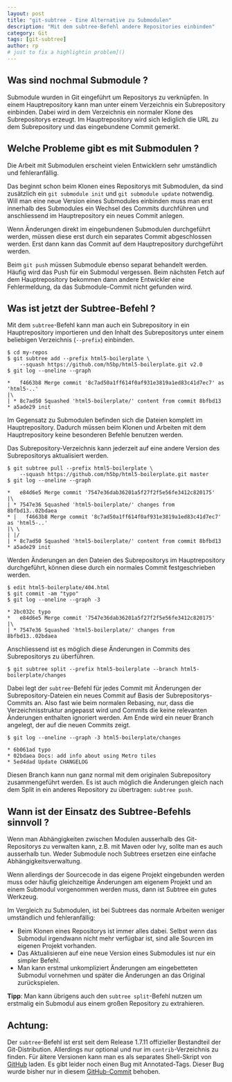 ```yaml
---
layout: post
title: "git-subtree - Eine Alternative zu Submodulen"
description: "Mit dem subtree-Befehl andere Repositories einbinden"
category: Git
tags: [git-subtree]
author: rp
# just to fix a highlightin problem]()
---
```


Was sind nochmal Submodule ?
--------------------------------

Submodule wurden in Git eingeführt um Repositorys zu verknüpfen.
In einem Hauptrepository kann man unter einem Verzeichnis ein Subrepository einbinden.
Dabei wird in dem Verzeichnis ein normaler Klone des Subrepositorys erzeugt. 
Im Hauptrepository wird sich lediglich die URL zu dem Subrepository und das eingebundene Commit gemerkt.

Welche Probleme gibt es mit Submodulen ?
----------------------------------------
Die Arbeit mit Submodulen erscheint vielen Entwicklern sehr umständlich und fehleranfällig.

Das beginnt schon beim Klonen eines Repositorys mit Submodulen, 
da sind zusätzlich ein `git submodule init` und `git submodule update` notwendig.
Will man eine neue Version eines Submodules einbinden muss man erst innerhalb des Submodules
ein Wechsel des Commits durchführen und anschliessend im Hauptrepository ein neues Commit anlegen.

Wenn Änderungen direkt im eingebundenen Submodulen durchgeführt werden, müssen diese erst durch ein 
separates Commit abgeschlossen werden. Erst dann kann das Commit auf dem Hauptrepository durchgeführt werden. 

Beim `git push` müssen Submodule ebenso separat behandelt werden. Häufig wird das Push 
für ein Submodul vergessen. Beim nächsten Fetch auf dem Hauptrepository bekommen dann andere 
Entwickler eine Fehlermeldung, da das Submodule-Commit nicht gefunden wird.
 
 
Was ist jetzt der Subtree-Befehl ?
----------------------------------
Mit dem `subtree`-Befehl kann man auch ein Subrepository in ein Hauptrepository importieren
und den Inhalt des Subrepositorys unter einem beliebigen Verzeichnis (`--prefix`) einbinden. 

	$ cd my-repos
	$ git subtree add --prefix html5-boilerplate \
		--squash https://github.com/h5bp/html5-boilerplate.git v2.0
	$ git log --oneline --graph

	*   f4663b8 Merge commit '8c7ad50a1ff614f0af931e3819a1ed83c41d7ec7' as 'html5-..'
	|\  
	| * 8c7ad50 Squashed 'html5-boilerplate/' content from commit 8bfbd13
	* a5ade29 init

Im Gegensatz zu Submodulen befinden sich die Dateien komplett im Hauptrepository. 
Dadurch müssen beim Klonen und Arbeiten mit dem Hauptrepository keine besonderen Befehle benutzen werden.
	
Das Subrepository-Verzeichnis kann jederzeit auf eine andere Version des Subrepositorys 
aktualisiert werden.

	$ git subtree pull --prefix html5-boilerplate \
		--squash https://github.com/h5bp/html5-boilerplate.git master
	$ git log --oneline --graph

	*   e84d6e5 Merge commit '7547e36dab36201a5f27f2f5e56fe3412c820175'
	|\  
	| * 7547e36 Squashed 'html5-boilerplate/' changes from 8bfbd13..02bdaea
	* |   f4663b8 Merge commit '8c7ad50a1ff614f0af931e3819a1ed83c41d7ec7' as 'html5-..'
	|\ \  
	| |/  
	| * 8c7ad50 Squashed 'html5-boilerplate/' content from commit 8bfbd13
	* a5ade29 init

Werden Änderungen an den Dateien des Subrepositorys im Hauptrepository durchgeführt, 
können diese durch ein normales Commit festgeschrieben werden. 
 
	$ edit html5-boilerplate/404.html 
	$ git commit -am "typo" 
	$ git log --oneline --graph -3
	
	* 2bc032c typo
	*   e84d6e5 Merge commit '7547e36dab36201a5f27f2f5e56fe3412c820175'
	|\  
	| * 7547e36 Squashed 'html5-boilerplate/' changes from 8bfbd13..02bdaea
 
Anschliessend ist es möglich diese Änderungen in Commits des Subrepositorys zu überführen.

	$ git subtree split --prefix html5-boilerplate --branch html5-boilerplate/changes 

Dabei legt der `subtree`-Befehl für jedes Commit mit Änderungen 
der Subrepository-Dateien ein neues Commit auf Basis der Subrepositorys-Commits an.
Also fast wie beim normalen Rebasing, nur, dass die Verzeichnisstruktur angepasst wird und 
Commits die keine relevanten Änderungen enthalten ignoriert werden. 
Am Ende wird ein neuer Branch angelegt, der auf die neuen Commits zeigt.

	$ git log --oneline --graph -3 html5-boilerplate/changes
	
	* 6b061ad typo
	* 02bdaea Docs: add info about using Metro tiles
	* 5ed4dad Update CHANGELOG

Diesen Branch kann nun ganz normal mit dem originalen Subrepository zusammengeführt werden.
Es ist auch möglich die Änderungen gleich nach dem Split in ein anderes Repository zu übertragen: `subtree push`.

Wann ist der Einsatz des Subtree-Befehls sinnvoll ?
---------------------------------------------------

Wenn man Abhängigkeiten zwischen Modulen ausserhalb des Git-Repositorys 
zu verwalten kann, z.B. mit Maven oder Ivy, sollte man es auch ausserhalb tun. 
Weder Submodule noch Subtrees ersetzen eine einfache Abhängigkeitsverwaltung.

Wenn allerdings der Sourcecode in das eigene Projekt eingebunden werden muss oder häufig gleichzeitige 
Änderungen am eigenem Projekt und an einem Submodul vorgenommen werden muss, dann ist Subtree ein gutes Werkzeug.

Im Vergleich zu Submodulen, ist bei Subtrees das normale Arbeiten weniger umständlich und fehleranfällig:

* Beim Klonen eines Repositorys ist immer alles dabei. Selbst wenn das Submodul irgendwann 
  nicht mehr verfügbar ist, sind alle Sourcen im eigenen Projekt vorhanden.
* Das Aktualisieren auf eine neue Version eines Submodules ist nur ein simpler Befehl.
* Man kann erstmal unkompliziert Änderungen am eingebetteten Submodul vornehmen und später 
  die Änderungen an das Original zurückspielen.

**Tipp**: Man kann übrigens auch den `subtree split`-Befehl nutzen um erstmalig ein Submodul aus einem großen Repository
zu extrahieren. 

Achtung:
--------

Der `subtree`-Befehl ist erst seit dem Release 1.7.11 offizieller Bestandteil 
der Git-Distribution. Allerdings nur optional und nur im `contrib`-Verzeichnis zu finden. 
Für ältere Versionen kann man es als separates Shell-Skript von
[GitHub](https://github.com/apenwarr/git-subtree) laden.
Es gibt leider noch einen Bug mit Annotated-Tags. Dieser Bug wurde bisher nur 
in diesem [GitHub-Commit](https://github.com/amzz/git-subtree/commit/379ad64d3a2871f2331923f3d7969d79ed7b35ee) behoben.

